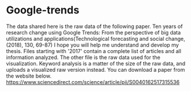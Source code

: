 # Google-trends
The data shared here is the raw data of the following paper.
Ten years of research change using Google Trends: From the perspective of big data utilizations and applications(Technological forecasting and social change,(2018), 130, 69-87)
I hope you will help me understand and develop my thesis.
Files starting with '2017' contain a complete list of articles and all information analyzed.
The other file is the raw data used for the visualization.
Keyword analysis is a matter of the size of the raw data, and uploads a visualized raw version instead.
You can download a paper from the website below.
https://www.sciencedirect.com/science/article/pii/S0040162517315536
